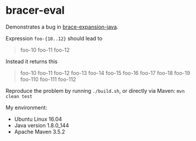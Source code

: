 # bracer-eval

Demonstrates a bug in [brace-expansion-java](https://github.com/AndersDJohnson/brace-expansion-java).

Expression `foo-{10..12}` should lead to
> foo-10
> foo-11
> foo-12

Instead it returns this
> foo-10
> foo-11
> foo-12
> foo-13
> foo-14
> foo-15
> foo-16
> foo-17
> foo-18
> foo-19
> foo-110
> foo-111
> foo-112

Reproduce the problem by running `./build.sh`, or directly via Maven: `mvn clean test`

My environment:
* Ubuntu Linux 16.04
* Java version 1.8.0_144
* Apache Maven 3.5.2
